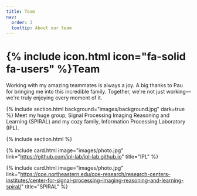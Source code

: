 ```yaml
---
title: Team
nav:
  order: 3
  tooltip: About our team
---
```


# {% include icon.html icon="fa-solid fa-users" %}Team

Working with my amazing teammates is always a joy. A big thanks to Pau for bringing me into this incredible family. Together, we're not just working—we're truly enjoying every moment of it.


{% include section.html background="images/background.jpg" dark=true %}
Meet my huge group, Signal Processing Imaging Reasoning and Learning (SPIRAL) and my cozy family, Information Processing Laboratory (IPL).

{% include section.html %}


{%
  include card.html
  image="images/photo.jpg"
  link="https://github.com/ipl-lab/ipl-lab.github.io"
  title="IPL"
%}

{%
  include card.html
  image="images/photo.jpg"
  link="https://coe.northeastern.edu/coe-research/research-centers-institutes/center-for-signal-processing-imaging-reasoning-and-learning-spiral/"
  title="SPIRAL"
%}

